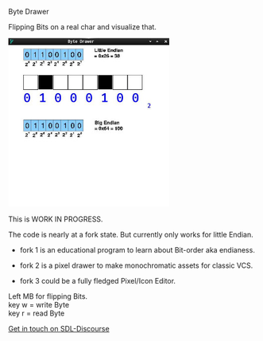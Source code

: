 Byte Drawer

Flipping Bits on a real char and visualize that.

![Screenshot](./screenshot.jpg)

This is WORK IN PROGRESS.

The code is nearly at a fork state.
But currently only works for little Endian.  

* fork 1 is an educational program to learn about Bit-order aka endianess.

* fork 2 is a pixel drawer to make monochromatic assets for classic VCS.

* fork 3 could be a fully fledged Pixel/Icon Editor.

Left MB for flipping Bits.  
key w = write Byte  
key r = read Byte  

[Get in touch on SDL-Discourse](https://discourse.libsdl.org/u/Acry/summary)


